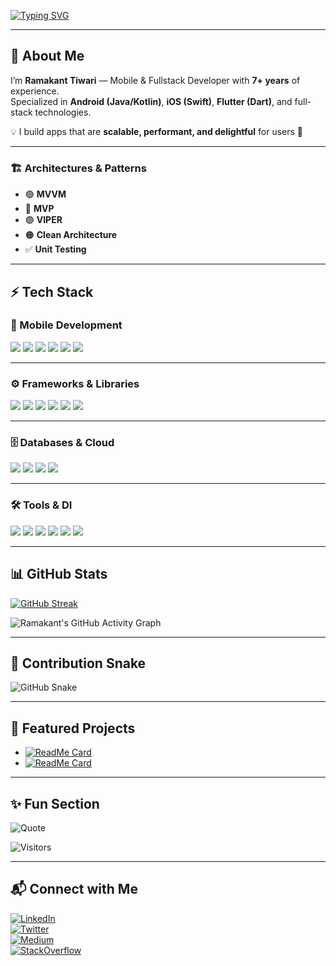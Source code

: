 [![Typing SVG](https://readme-typing-svg.demolab.com?font=Fira+Code&pause=800&color=36BCF7&width=600&lines=$+flutter+clean;$+flutter+pub+get;Hi,+I'm+Ramakant+Tiwari;Mobile+%26+Fullstack+Specialist;7%2B+years+experience)](https://git.io/typing-svg)

---

## 👋 About Me  
I’m **Ramakant Tiwari** — Mobile & Fullstack Developer with **7+ years** of experience.  
Specialized in **Android (Java/Kotlin)**, **iOS (Swift)**, **Flutter (Dart)**, and full-stack technologies.  

💡 I build apps that are **scalable, performant, and delightful** for users 🚀  

---

### 🏗️ Architectures & Patterns  

- 🟢 **MVVM** 
- 🔵 **MVP** 
- 🟣 **VIPER**  
- 🟠 **Clean Architecture**  
- ✅ **Unit Testing**  

---

## ⚡ Tech Stack  

### 📱 Mobile Development  
<p>
  <img src="https://img.shields.io/badge/Flutter-02569B?style=for-the-badge&logo=flutter&logoColor=white" />
  <img src="https://img.shields.io/badge/Android-3DDC84?style=for-the-badge&logo=android&logoColor=white" />
  <img src="https://img.shields.io/badge/iOS-000000?style=for-the-badge&logo=apple&logoColor=white" />
  <img src="https://img.shields.io/badge/Kotlin%20Multiplatform-7F52FF?style=for-the-badge&logo=kotlin&logoColor=white" />
  <img src="https://img.shields.io/badge/Jetpack%20Compose-4285F4?style=for-the-badge&logo=jetpackcompose&logoColor=white" />
  <img src="https://img.shields.io/badge/SwiftUI-0D96F6?style=for-the-badge&logo=swift&logoColor=white" />
</p>

---

### ⚙️ Frameworks & Libraries  
<p>
  <img src="https://img.shields.io/badge/Spring%20Boot-6DB33F?style=for-the-badge&logo=springboot&logoColor=white" />
  <img src="https://img.shields.io/badge/Laravel-FF2D20?style=for-the-badge&logo=laravel&logoColor=white" />
  <img src="https://img.shields.io/badge/Django-092E20?style=for-the-badge&logo=django&logoColor=white" />
  <img src="https://img.shields.io/badge/React-20232a?style=for-the-badge&logo=react&logoColor=61DAFB" />
  <img src="https://img.shields.io/badge/Node.js-339933?style=for-the-badge&logo=nodedotjs&logoColor=white" />
  <img src="https://img.shields.io/badge/Shopify-7AB55C?style=for-the-badge&logo=shopify&logoColor=white" />
</p>

---

### 🗄️ Databases & Cloud  
<p>
  <img src="https://img.shields.io/badge/PostgreSQL-316192?style=for-the-badge&logo=postgresql&logoColor=white" />
  <img src="https://img.shields.io/badge/MongoDB-47A248?style=for-the-badge&logo=mongodb&logoColor=white" />
  <img src="https://img.shields.io/badge/Firebase-FFCA28?style=for-the-badge&logo=firebase&logoColor=black" />
  <img src="https://img.shields.io/badge/AWS-232F3E?style=for-the-badge&logo=amazonaws&logoColor=white" />
</p>

---

### 🛠️ Tools & DI  
<p>
  <img src="https://img.shields.io/badge/Dagger-EC2025?style=for-the-badge&logo=google&logoColor=white" />
  <img src="https://img.shields.io/badge/Koin-7F52FF?style=for-the-badge&logo=kotlin&logoColor=white" />
  <img src="https://img.shields.io/badge/XML-FF6600?style=for-the-badge&logo=xml&logoColor=white" />
  <img src="https://img.shields.io/badge/VS%20Code-0078d7?style=for-the-badge&logo=visual-studio-code&logoColor=white" />
  <img src="https://img.shields.io/badge/Android%20Studio-3DDC84?style=for-the-badge&logo=android-studio&logoColor=white" />
  <img src="https://img.shields.io/badge/PyCharm-21D789?style=for-the-badge&logo=pycharm&logoColor=black" />
</p>

---

## 📊 GitHub Stats  

[![GitHub Streak](https://streak-stats.demolab.com?user=tech-ramakant&theme=tokyonight&hide_border=true)](https://git.io/streak-stats)  

![Ramakant's GitHub Activity Graph](https://github-readme-activity-graph.vercel.app/graph?username=tech-ramakant&theme=tokyo-night)  

---

## 🐍 Contribution Snake  

![GitHub Snake](https://raw.githubusercontent.com/tech-ramakant/tech-ramakant/output/github-contribution-grid-snake.svg)

---

## 🚀 Featured Projects  

- [![ReadMe Card](https://github-readme-stats.vercel.app/api/pin/?username=tech-ramakant&repo=clean_architecture_sample&theme=tokyonight)](https://github.com/tech-ramakant/clean_architecture_sample)  
- [![ReadMe Card](https://github-readme-stats.vercel.app/api/pin/?username=tech-ramakant&repo=simple_firebase_todo&theme=tokyonight)](https://github.com/tech-ramakant/simple_firebase_todo)  

---

## ✨ Fun Section  

![Quote](https://quotes-github-readme.vercel.app/api?type=horizontal&theme=tokyonight)  

![Visitors](https://komarev.com/ghpvc/?username=tech-ramakant&label=Profile%20views&color=0e75b6&style=flat)

---

## 📬 Connect with Me  

[![LinkedIn](https://img.shields.io/badge/LinkedIn-0A66C2?style=for-the-badge&logo=linkedin&logoColor=white)](https://linkedin.com/in/tech-ramakant)  
[![Twitter](https://img.shields.io/badge/Twitter-1DA1F2?style=for-the-badge&logo=twitter&logoColor=white)](https://x.com/tech_ramakant)  
[![Medium](https://img.shields.io/badge/Medium-000000?style=for-the-badge&logo=medium&logoColor=white)](https://medium.com/@tech.ramakant)  
[![StackOverflow](https://img.shields.io/badge/StackOverflow-F58025?style=for-the-badge&logo=stackoverflow&logoColor=white)](https://stackoverflow.com/users/28200428/tech-ramakant)  
